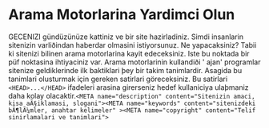 # Arama Motorlarina Yardimci Olun

GECENIZI gündüzünüze kattiniz ve bir site hazirladiniz. Simdi
insanlarin sitenizin varliðindan haberdar olmasini istiyorsunuz. Ne
yapacaksiniz? Tabii ki sitenizi bilinen arama motorlarina kayit
edeceksiniz. Iste bu noktada bir püf noktasina ihtiyaciniz var. Arama
motorlarinin kullandiði ' ajan' programlar sitenize geldiklerinde ilk
baktiklari þey bir takim tanimlardir. Asagida bu tanimlari olusturmak
için gereken satirlari göreceksiniz. Bu satirlari `<HEAD>...</HEAD>`
ifadeleri arasina girerseniz hedef kullaniciya ulaþmaniz daha kolay
olacaktir.`<META name="description" content="Sitenizin amaci, kisa
aÃ§iklamasi, slogani"><META name="keywords" content="sitenizdeki
bÃ¶lÃ¼mler, anahtar kelimeler" ><META name="copyright" content="Telif
sinirlamalari ve tanimlari">`







